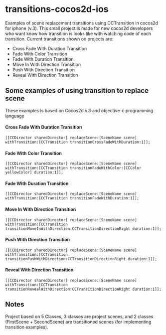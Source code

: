 transitions-cocos2d-ios
==========================

Examples of scene replacement transitions using CCTransition in cocos2d for iphone (v.3). This small project is made for new cocos2d developers who want know how transition is looks like with watching code of each transition. Current transitions shown on projects are:

- Cross Fade With Duration Transition
- Fade With Color Transition
- Fade With Duration Transition
- Move In With Direction Transition
- Push With Direction Transition
- Reveal With Direction Transition

## Some examples of using transition to replace scene
These examples is based on Cocos2d v.3 and objective-c programming language

#### Cross Fade With Duration Transition
```
[[CCDirector sharedDirector] replaceScene:[SceneName scene] withTransition:[CCTransition transitionCrossFadeWithDuration:1]];
```

#### Fade With Color Transition
```
[[CCDirector sharedDirector] replaceScene:[SceneName scene] withTransition:[CCTransition transitionFadeWithColor:[CCColor yellowColor] duration:1]];
```

#### Fade With Duration Transition
```
[[CCDirector sharedDirector] replaceScene:[SceneName scene] withTransition:[CCTransition transitionFadeWithDuration:1]];
```

#### Move In With Direction Transition
```
[[CCDirector sharedDirector] replaceScene:[SceneName scene] withTransition:[CCTransition transitionMoveInWithDirection:CCTransitionDirectionRight duration:1]];
```

#### Push With Direction Transition
```
[[CCDirector sharedDirector] replaceScene:[SceneName scene] withTransition:[CCTransition transitionPushWithDirection:CCTransitionDirectionRight duration:1]];
```

#### Reveal With Direction Transition
```
[[CCDirector sharedDirector] replaceScene:[SceneName scene] withTransition:[CCTransition transitionRevealWithDirection:CCTransitionDirectionRight duration:1]];
```


## Notes
Project based on 5 Classes, 3 classes are project scenes, and 2 classes (FirstScene + SecondScene) are transitioned scenes (for implementing transition examples).
